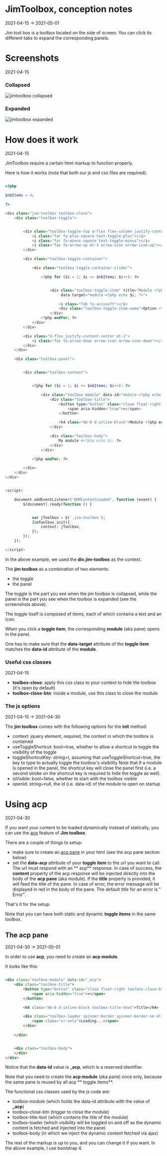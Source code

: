 JimToolbox, conception notes
================
2021-04-15 -> 2021-05-01

Jim tool box is a toolbox located on the side of screen. You can click its different tabs to expand the corresponding
panels.





Screenshots
======
2021-04-15

### Collapsed

![jimtoolbox collapsed](https://lingtalfi.com/img/universe/JimToolbox/jimtoolbox-collapsed.png)

### Expanded

![jimtoolbox expanded](https://lingtalfi.com/img/universe/JimToolbox/jimtoolbox-expanded.png)





How does it work
==========
2021-04-15

JimToolbox require a certain html markup to function properly.

Here is how it works (note that both our js and css files are required):

```php

<?php

$nbItems = 4;

?>

<div class="jim-toolbox toolbox-close">
    <div class="toolbox-toggle">


        <div class="toolbox-toggle-top d-flex flex-column justify-content-center align-items-center mb-1">
            <i class="far fa-plus-square text-toggle-plus"></i>
            <i class="far fa-minus-square text-toggle-minus"></i>
            <i class="fas fa-arrow-up mt-3 arrow-icon arrow-icon-up"></i>
        </div>

        <div class="toolbox-toggle-container">

            <div class="toolbox-toggle-container-slider">

                <?php for ($i = 1; $i <= $nbItems; $i++): ?>


                    <div class="toolbox-toggle-item" title="Module <?php echo $i; ?>"
                         data-target="module-<?php echo $i; ?>">

                        <i class="fab fa-accusoft"></i>
                        <div class="toolbox-toggle-item-name">Option <?php echo $i; ?></div>
                    </div>
                <?php endfor; ?>
            </div>
        </div>

        <div class="d-flex justify-content-center mt-1">
            <i class="fas fa-arrow-down arrow-icon arrow-icon-down"></i>
        </div>
    </div>

    <div class="toolbox-panel">


        <div class="toolbox-content">


            <?php for ($i = 1; $i <= $nbItems; $i++): ?>

                <div class="toolbox-module" data-id="module-<?php echo $i; ?>">
                    <div class="toolbox-title">
                        <button type="button" class="close float-right toolbox-close-btn" aria-label="Close">
                            <span aria-hidden="true">×</span>
                        </button>

                        <h4 class="mb-0 d-inline-block">Module <?php echo $i; ?></h4>
                    </div>

                    <div class="toolbox-body">
                        My module #<?php echo $i; ?>
                    </div>
                </div>

            <?php endfor; ?>

        </div>
    </div>
</div>


<script>

    document.addEventListener("DOMContentLoaded", function (event) {
        $(document).ready(function () {


            var jToolbox = $('.jim-toolbox');
            JimToolbox.init({
                context: jToolbox,
            });
        });
    });

</script>
```

In the above example, we used the **div.jim-toolbox** as the context.

The **jim toolbox** as a combination of two elements:

- the toggle
- the panel

The toggle is the part you see when the jim toolbox is collapsed, while the panel is the part you see when the toolbox
is expanded (see the screenshots above).

The toggle itself is composed of items, each of which contains a text and an icon.

When you click a **toggle item**, the corresponding **module** (aka pane) opens in the panel.

One has to make sure that the **data-target** attribute of the **toggle item** matches the **data-id** attribute of
the **module**.

### Useful css classes
2021-04-15

- **toolbox-close**: apply this css class to your context to hide the toolbox (it's open by default)
- **toolbox-close-btn**: inside a module, use this class to close the module

### The js options
2021-04-15 -> 2021-04-30

The **jim toolbox** comes with the following options for the **init** method:

- context: jquery element, required, the context in which the toolbox is contained
- useToggleShortcut: bool=true, whether to allow a shortcut to toggle the visibility of the toggle
- toggleShortcutKey: string=t, assuming that useToggleShortcut=true, the key to type to actually toggle the toolbox's
  visibility Note that if a module is opened in the panel, the shortcut key will close the panel first (i.e. a second
  stroke on the shortcut key is required to hide the toggle as well).
- isVisible: bool=false, whether to start with the toolbox visible
- openId: string=null, the id (i.e. data-id) of the module to open on startup




Using acp
==========
2021-04-30

If you want your content to be loaded dynamically instead of statically, you can use
the [acp](https://github.com/lingtalfi/AjaxCommunicationProtocol) feature of **Jim toolbox**.

There are a couple of things to setup:

- make sure to create an [acp pane](#the-acp-pane) in your html (see the acp pane section below)
- set the **data-acp** attribute of your **toggle item** to the url you want to call. The url must respond with an **
  acp** response. In case of success, the **content** property of the acp response will be injected directly into the
  body of the **acp pane** (aka module). If the **title** property is provided, it will feed the title of the pane. In
  case of error, the error message will be displayed in red in the body of the pane. The default title for an error is "
  Error".

That's it for the setup.


Note that you can have both static and dynamic **toggle items** in the same toolbox.


The acp pane
---------
2021-04-30 -> 2021-05-01

In order to use **acp**, you need to create an **acp module**.

It looks like this:

```html

<div class="toolbox-module" data-id="_acp">
    <div class="toolbox-title">
        <button type="button" class="close float-right toolbox-close-btn" aria-label="Close">
            <span aria-hidden="true">×</span>
        </button>

        <h4 class="mb-0 d-inline-block toolbox-title-text">Title</h4>

        <div class="toolbox-loader spinner-border spinner-border-sm ml-2" role="status">
            <span class="sr-only">Loading...</span>
        </div>
      
    </div>


    <div class="toolbox-body">
    </div>
</div>
```

Notice that the **data-id** value is **_acp**, which is a reserved identifier.

Note that you need to create the **acp module** (aka pane) once only, because the same pane is reused by all acp **
toggle items**.

The functional css classes used by the js code are:

- toolbox-module (which holds the data-id attribute with the value of **_acp**)
- toolbox-close-btn (trigger to close the module)
- toolbox-title-text (which contains the title of the module)
- toolbox-loader (which visibility will be toggled on and off as the dynamic content is fetched and injected into the pane)
- toolbox-body (in which we inject the dynamic content fetched via ajax)

The rest of the markup is up to you, and you can change it if you want. In the above example, I use bootstrap 4.




